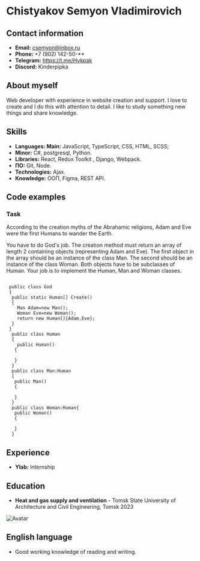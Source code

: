 # Chistyakov Semyon Vladimirovich



## Contact information
- **Email:** csemyon@inbox.ru
- **Phone:** +7 (902) 142-50-**
- **Telegram:** https://t.me/Hvkpak
- **Discord:** Kinderpipka



## About myself
Web developer with experience in website creation and support. I love to create and
I do this with attention to detail. I like to study something
new things and share knowledge.




## Skills
- **Languages: Main:** JavaScript, TypeScript, CSS, HTML, SCSS;
- **Minor:** C#, postgresql, Python.
- **Libraries:** React, Redux Toolkit , Django, Webpack.
- **ПО:** Git, Node.
- **Technologies:** Ajax.
- **Knowledge:** ООП, Figma, REST API.




## Code examples

### Task

According to the creation myths of the Abrahamic religions, Adam and Eve were the first Humans to wander the Earth.

You have to do God's job. The creation method must return an array of length 2 containing objects (representing Adam and Eve). The first object in the array should be an instance of the class Man. The second should be an instance of the class Woman. Both objects have to be subclasses of Human. Your job is to implement the Human, Man and Woman classes.

```

 public class God
 {
  public static Human[] Create()
  {
    Man Adam=new Man();
    Woman Eve=new Woman();
    return new Human[]{Adam,Eve}; 
  }
 }
  public class Human
  {
    public Human()
   {
    
   }
  }
  public class Man:Human
  {
   public Man()
   {

   }
  }
  public class Woman:Human{
   public Woman()
   {

   }
  }

```

## Experience
- **Ylab:** Internship
    


## Education
- **Heat and gas supply and ventilation** - Tomsk State University of Architecture and Civil Engineering, Tomsk 2023

![Avatar](/rsschool-cv/images/faMPjgE9pOw.jpg)

## English language
- Good working knowledge of reading and writing.